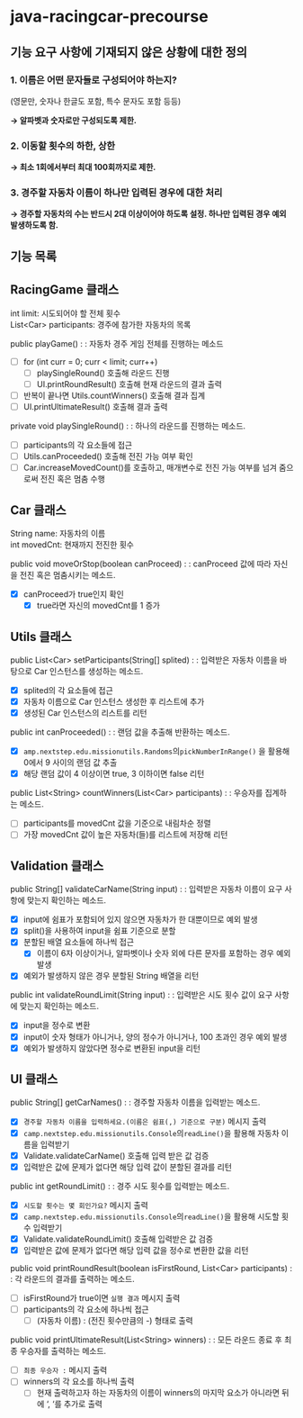 # java-racingcar-precourse
## 기능 요구 사항에 기재되지 않은 상황에 대한 정의

### 1. 이름은 어떤 문자들로 구성되어야 하는지?

  (영문만, 숫자나 한글도 포함, 특수 문자도 포함 등등)

  **→ 알파벳과 숫자로만 구성되도록 제한.**

### 2. 이동할 횟수의 하한, 상한

  **→ 최소 1회에서부터 최대 100회까지로 제한.**

### 3. 경주할 자동차 이름이 하나만 입력된 경우에 대한 처리
  **→ 경주할 자동차의 수는 반드시 2대 이상이어야 하도록 설정. 하나만 입력된 경우 예외 발생하도록 함.**

## 기능 목록

## RacingGame 클래스

int limit: 시도되어야 할 전체 횟수<br>
List\<Car> participants: 경주에 참가한 자동차의 목록

public playGame()
: \: 자동차 경주 게임 전체를 진행하는 메소드

- [ ]  for (int curr = 0; curr < limit; curr++)
    - [ ]  playSingleRound() 호출해 라운드 진행
    - [ ]  UI.printRoundResult() 호출해 현재 라운드의 결과 출력
- [ ]  반복이 끝나면 Utils.countWinners() 호출해 결과 집계
- [ ]  UI.printUltimateResult() 호출해 결과 출력

private void playSingleRound()
: \: 하나의 라운드를 진행하는 메소드.

- [ ]  participants의 각 요소들에 접근
- [ ]  Utils.canProceeded() 호출해 전진 가능 여부 확인
- [ ]  Car.increaseMovedCount()를 호출하고, 매개변수로 전진 가능 여부를 넘겨 줌으로써 전진 혹은 멈춤 수행

## Car 클래스

String name: 자동차의 이름<br>
int movedCnt: 현재까지 전진한 횟수

public void moveOrStop(boolean canProceed)
: \: canProceed 값에 따라 자신을 전진 혹은 멈춤시키는 메소드.

- [x] canProceed가 true인지 확인
   - [x] true라면 자신의 movedCnt를 1 증가

## Utils 클래스

public List\<Car> setParticipants(String[] splited)
: \: 입력받은 자동차 이름을 바탕으로 Car 인스턴스를 생성하는 메소드.

- [x]  splited의 각 요소들에 접근
- [x]  자동차 이름으로 Car 인스턴스 생성한 후 리스트에 추가
- [x]  생성된 Car 인스턴스의 리스트를 리턴

public int canProceeded()
: \: 랜덤 값을 추출해 반환하는 메소드.

- [x]  `amp.nextstep.edu.missionutils.Randoms`의`pickNumberInRange()` 을 활용해 0에서 9 사이의 랜덤 값 추출
- [x]  해당 랜덤 값이 4 이상이면 true, 3 이하이면 false 리턴

public List\<String> countWinners(List\<Car> participants)
: \: 우승자를 집계하는 메소드.

- [ ]  participants를 movedCnt 값을 기준으로 내림차순 정렬
- [ ]  가장 movedCnt 값이 높은 자동차(들)를 리스트에 저장해 리턴

## Validation 클래스

public String[] validateCarName(String input)
: \: 입력받은 자동차 이름이 요구 사항에 맞는지 확인하는 메소드.

- [x]  input에 쉼표가 포함되어 있지 않으면 자동차가 한 대뿐이므로 예외 발생
- [x]  split()을 사용하여 input을 쉼표 기준으로 분할
- [x]  분할된 배열 요소들에 하나씩 접근
    - [x]  이름이 6자 이상이거나, 알파벳이나 숫자 외에 다른 문자를 포함하는 경우 예외 발생
- [x]  예외가 발생하지 않은 경우 분할된 String 배열을 리턴

public int validateRoundLimit(String input)
: \: 입력받은 시도 횟수 값이 요구 사항에 맞는지 확인하는 메소드.

- [x]  input을 정수로 변환
- [x]  input이 숫자 형태가 아니거나, 양의 정수가 아니거나, 100 초과인 경우 예외 발생
- [x]  예외가 발생하지 않았다면 정수로 변환된 input을 리턴

## UI 클래스

public String[] getCarNames()
: \: 경주할 자동차 이름을 입력받는 메소드.

- [x]  `경주할 자동차 이름을 입력하세요.(이름은 쉼표(,) 기준으로 구분)` 메시지 출력
- [x]  `camp.nextstep.edu.missionutils.Console`의`readLine()`을 활용해 자동차 이름을 입력받기
- [x]  Validate.validateCarName() 호출해 입력 받은 값 검증
- [x]  입력받은 값에 문제가 없다면 해당 입력 값이 분할된 결과를 리턴

public int getRoundLimit()
: \: 경주 시도 횟수를 입력받는 메소드.

- [x]  `시도할 횟수는 몇 회인가요?` 메시지 출력
- [x]  `camp.nextstep.edu.missionutils.Console`의`readLine()`을 활용해 시도할 횟수 입력받기
- [x]  Validate.validateRoundLimit() 호출해 입력받은 값 검증
- [x]  입력받은 값에 문제가 없다면 해당 입력 값을 정수로 변환한 값을 리턴

public void printRoundResult(boolean isFirstRound, List\<Car> participants)
: \: 각 라운드의 결과를 출력하는 메소드.

- [ ]  isFirstRound가 true이면 `실행 결과` 메시지 출력
- [ ]  participants의 각 요소에 하나씩 접근
    - [ ]  (자동차 이름) : (전진 횟수만큼의 -) 형태로 출력

public void printUltimateResult(List\<String> winners)
: \: 모든 라운드 종료 후 최종 우승자를 출력하는 메소드.

- [ ]  `최종 우승자 :` 메시지 출력
- [ ]  winners의 각 요소를 하나씩 출력
    - [ ]  현재 출력하고자 하는 자동차의 이름이 winners의 마지막 요소가 아니라면 뒤에 ‘, ‘를 추가로 출력